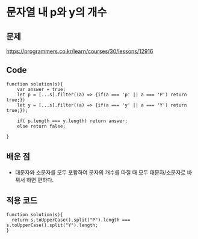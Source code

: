 문자열 내 p와 y의 개수
===

문제
---
https://programmers.co.kr/learn/courses/30/lessons/12916

Code
---
```
function solution(s){
    var answer = true;
    let p = [...s].filter((a) => {if(a === 'p' || a === 'P') return true;})
    let y = [...s].filter((a) => {if(a === 'y' || a === 'Y') return true;});

    if( p.length === y.length) return answer;
    else return false;

}
```
배운 점
---
- 대문자와 소문자를 모두 포함하여 문자의 개수를 따질 때 모두 대문자/소문자로 바꿔서 하면 편하다.
 

적용 코드
---
```
function solution(s){
  return s.toUpperCase().split("P").length === s.toUpperCase().split("Y").length;
}
```

